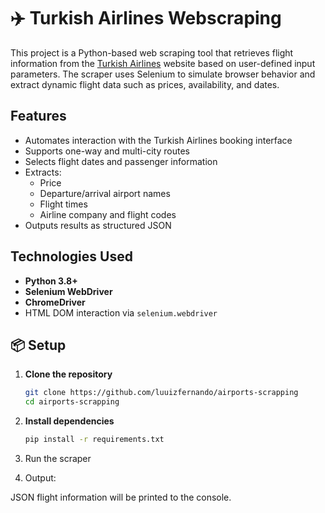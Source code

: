 # ✈️ Turkish Airlines Webscraping

This project is a Python-based web scraping tool that retrieves flight information from the [Turkish Airlines](https://www.turkishairlines.com/) website based on user-defined input parameters. The scraper uses Selenium to simulate browser behavior and extract dynamic flight data such as prices, availability, and dates.

## Features

- Automates interaction with the Turkish Airlines booking interface
- Supports one-way and multi-city routes
- Selects flight dates and passenger information
- Extracts:
  - Price
  - Departure/arrival airport names
  - Flight times
  - Airline company and flight codes
- Outputs results as structured JSON

## Technologies Used

- **Python 3.8+**
- **Selenium WebDriver**
- **ChromeDriver**
- HTML DOM interaction via `selenium.webdriver`

## 📦 Setup

1. **Clone the repository**
   ```bash
   git clone https://github.com/luuizfernando/airports-scrapping
   cd airports-scrapping
   
2. **Install dependencies**
   ```bash
   pip install -r requirements.txt

3. Run the scraper
   
4. Output:

JSON flight information will be printed to the console.
